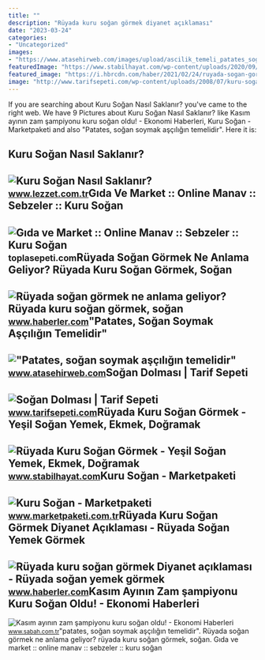 ```yaml
---
title: ""
description: "Rüyada kuru soğan görmek diyanet açıklaması"
date: "2023-03-24"
categories:
- "Uncategorized"
images:
- "https://www.atasehirweb.com/images/upload/ascilik_temeli_patates_sogan_soymaktir_2018_3.jpg"
featuredImage: "https://www.stabilhayat.com/wp-content/uploads/2020/09/ruyada-kuru-sogan-gormek-yemek-719x445.png"
featured_image: "https://i.hbrcdn.com/haber/2021/02/24/ruyada-sogan-gormek-ne-anlama-geliyor-ruyada-13948731_3744_amp.jpg"
image: "http://www.tarifsepeti.com/wp-content/uploads/2008/07/kuru-sogan-dolmasi.jpeg"
---
```


If you are searching about Kuru Soğan Nasıl Saklanır? you've came to the right web. We have 9 Pictures about Kuru Soğan Nasıl Saklanır? like Kasım ayının zam şampiyonu kuru soğan oldu! - Ekonomi Haberleri, Kuru Soğan - Marketpaketi and also "Patates, soğan soymak aşçılığın temelidir". Here it is:

Kuru Soğan Nasıl Saklanır?
--------------------------

 ![Kuru Soğan Nasıl Saklanır?](https://i.lezzet.com.tr/images-xxlarge-secondary/kuru-sogan-nasil-saklanir-bd26f922-92ad-43ab-b80e-32b370824311.jpg) <small>www.lezzet.com.tr</small>Gıda Ve Market :: Online Manav :: Sebzeler :: Kuru Soğan
--------------------------------------------------------

 ![Gıda ve Market :: Online Manav :: Sebzeler :: Kuru Soğan](https://toplasepeti.com/images/detailed/10/online-kuru-sogan-siparisi-01.jpeg) <small>toplasepeti.com</small>Rüyada Soğan Görmek Ne Anlama Geliyor? Rüyada Kuru Soğan Görmek, Soğan
----------------------------------------------------------------------

 ![Rüyada soğan görmek ne anlama geliyor? Rüyada kuru soğan görmek, soğan](https://i.hbrcdn.com/haber/2021/02/24/ruyada-sogan-gormek-ne-anlama-geliyor-ruyada-13948731_3744_amp.jpg) <small>www.haberler.com</small>"Patates, Soğan Soymak Aşçılığın Temelidir"
-------------------------------------------

 !["Patates, soğan soymak aşçılığın temelidir"](https://www.atasehirweb.com/images/upload/ascilik_temeli_patates_sogan_soymaktir_2018_3.jpg) <small>www.atasehirweb.com</small>Soğan Dolması | Tarif Sepeti
----------------------------

 ![Soğan Dolması | Tarif Sepeti](http://www.tarifsepeti.com/wp-content/uploads/2008/07/kuru-sogan-dolmasi.jpeg) <small>www.tarifsepeti.com</small>Rüyada Kuru Soğan Görmek - Yeşil Soğan Yemek, Ekmek, Doğramak
-------------------------------------------------------------

 ![Rüyada Kuru Soğan Görmek - Yeşil Soğan Yemek, Ekmek, Doğramak](https://www.stabilhayat.com/wp-content/uploads/2020/09/ruyada-kuru-sogan-gormek-yemek-719x445.png) <small>www.stabilhayat.com</small>Kuru Soğan - Marketpaketi
-------------------------

 ![Kuru Soğan - Marketpaketi](https://d23ic3f0nw4szy.cloudfront.net/marketpaketi/products/460/kuru-sogan-777100001509299132.jpg) <small>www.marketpaketi.com.tr</small>Rüyada Kuru Soğan Görmek Diyanet Açıklaması - Rüyada Soğan Yemek Görmek
-----------------------------------------------------------------------

 ![Rüyada kuru soğan görmek Diyanet açıklaması - Rüyada soğan yemek görmek](https://i.hbrcdn.com/haber/2021/06/10/ruyada-kuru-sogan-gormek-diyanet-aciklamasi-14191492_3128_amp.jpg) <small>www.haberler.com</small>Kasım Ayının Zam şampiyonu Kuru Soğan Oldu! - Ekonomi Haberleri
---------------------------------------------------------------

 ![Kasım ayının zam şampiyonu kuru soğan oldu! - Ekonomi Haberleri](https://iasbh.tmgrup.com.tr/bcd0e8/752/395/0/20/606/338?u=https://isbh.tmgrup.com.tr/sbh/2018/12/03/kasim-ayinin-zam-sampiyonu-kuru-sogan-oldu-1543822942794.jpeg) <small>www.sabah.com.tr</small>"patates, soğan soymak aşçılığın temelidir". Rüyada soğan görmek ne anlama geliyor? rüyada kuru soğan görmek, soğan. Gıda ve market :: online manav :: sebzeler :: kuru soğan
